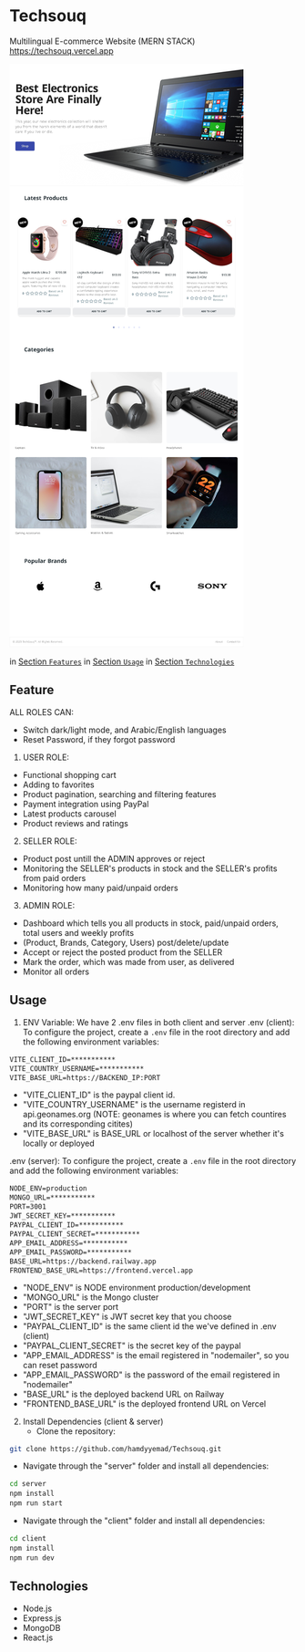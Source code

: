 # Techsouq
Multilingual E-commerce Website (MERN STACK)
<a> https://techsouq.vercel.app </a>

![screenshot](screenshot.png)

in [Section `Features`](#feature)
in [Section `Usage`](#usage)
in [Section `Technologies`](#Technologies)
  

## Feature
ALL ROLES CAN: 
  - Switch dark/light mode, and Arabic/English languages
  - Reset Password, if they forgot password
1) USER ROLE:
  - Functional shopping cart
  - Adding to favorites
  - Product pagination, searching and filtering features
  - Payment integration using PayPal
  - Latest products carousel
  - Product reviews and ratings
2) SELLER ROLE:
  - Product post untill the ADMIN approves or reject
  - Monitoring the SELLER's products in stock and the SELLER's profits from paid orders
  - Monitoring how many paid/unpaid orders
3) ADMIN ROLE:
  - Dashboard which tells you all products in stock, paid/unpaid orders, total users and weekly profits
  - (Product, Brands, Category, Users) post/delete/update
  - Accept or reject the posted product from the SELLER
  - Mark the order, which was made from user, as delivered
  - Monitor all orders

## Usage
  1) ENV Variable:
    We have 2 .env files in both client and server
    .env (client):
     To configure the project, create a `.env` file in the root directory and add the following environment variables:
```dotenv
VITE_CLIENT_ID=***********
VITE_COUNTRY_USERNAME=***********
VITE_BASE_URL=https://BACKEND_IP:PORT
```
  - "VITE_CLIENT_ID" is the paypal client id.
  - "VITE_COUNTRY_USERNAME" is the username registerd in api.geonames.org (NOTE: geonames is where you can fetch countires and its corresponding citites)
  - "VITE_BASE_URL" is BASE_URL or localhost of the server whether it's locally or deployed

  .env (server):
   To configure the project, create a `.env` file in the root directory and add the following environment variables:
```dotenv
NODE_ENV=production
MONGO_URL=***********
PORT=3001
JWT_SECRET_KEY=***********
PAYPAL_CLIENT_ID=***********
PAYPAL_CLIENT_SECRET=***********
APP_EMAIL_ADDRESS=***********
APP_EMAIL_PASSWORD=***********
BASE_URL=https://backend.railway.app
FRONTEND_BASE_URL=https://frontend.vercel.app
```
  - "NODE_ENV" is NODE environment production/development
  - "MONGO_URL" is the Mongo cluster
  - "PORT" is the server port 
  - "JWT_SECRET_KEY" is JWT secret key that you choose
  - "PAYPAL_CLIENT_ID" is the same client id the we've defined in .env (client)
  - "PAYPAL_CLIENT_SECRET" is the secret key of the paypal
  - "APP_EMAIL_ADDRESS" is the email registered in "nodemailer", so you can reset password
  - "APP_EMAIL_PASSWORD" is the password of the email registered in "nodemailer"
  - "BASE_URL" is the deployed backend URL on Railway
  - "FRONTEND_BASE_URL" is the deployed frontend URL on Vercel

2) Install Dependencies (client & server)
    - Clone the repository:
```bash
git clone https://github.com/hamdyyemad/Techsouq.git
```
   - Navigate through the "server" folder and install all dependencies:
```bash
cd server
npm install
npm run start
```
  - Navigate through the "client" folder and install all dependencies:
```bash
cd client
npm install
npm run dev
```
## Technologies
- Node.js
- Express.js
- MongoDB
- React.js

